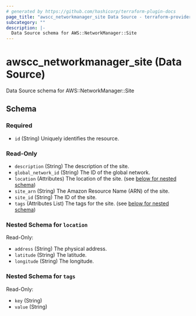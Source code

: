 ```yaml
---
# generated by https://github.com/hashicorp/terraform-plugin-docs
page_title: "awscc_networkmanager_site Data Source - terraform-provider-awscc"
subcategory: ""
description: |-
  Data Source schema for AWS::NetworkManager::Site
---
```


# awscc_networkmanager_site (Data Source)

Data Source schema for AWS::NetworkManager::Site



<!-- schema generated by tfplugindocs -->
## Schema

### Required

- `id` (String) Uniquely identifies the resource.

### Read-Only

- `description` (String) The description of the site.
- `global_network_id` (String) The ID of the global network.
- `location` (Attributes) The location of the site. (see [below for nested schema](#nestedatt--location))
- `site_arn` (String) The Amazon Resource Name (ARN) of the site.
- `site_id` (String) The ID of the site.
- `tags` (Attributes List) The tags for the site. (see [below for nested schema](#nestedatt--tags))

<a id="nestedatt--location"></a>
### Nested Schema for `location`

Read-Only:

- `address` (String) The physical address.
- `latitude` (String) The latitude.
- `longitude` (String) The longitude.


<a id="nestedatt--tags"></a>
### Nested Schema for `tags`

Read-Only:

- `key` (String)
- `value` (String)


